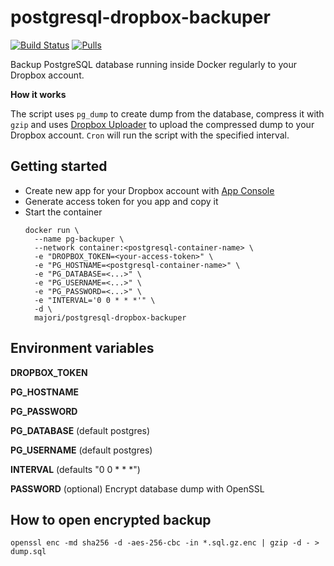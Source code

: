 # postgresql-dropbox-backuper

[![Build Status](https://travis-ci.com/majori/postgresql-dropbox-backuper.svg?branch=master)](https://travis-ci.com/majori/postgresql-dropbox-backuper) [![Pulls](https://img.shields.io/docker/pulls/majori/postgresql-dropbox-backuper.svg?style=flat-square)](https://cloud.docker.com/repository/docker/majori/postgresql-dropbox-backuper)

Backup PostgreSQL database running inside Docker regularly to your Dropbox account.

**How it works**

The script uses `pg_dump` to create dump from the database, compress it with `gzip` and uses [Dropbox Uploader](https://github.com/andreafabrizi/Dropbox-Uploader) to upload the compressed dump to your Dropbox account. `Cron` will run the script with the specified interval.

## Getting started

- Create new app for your Dropbox account with [App Console](https://www.dropbox.com/developers/apps)
- Generate access token for you app and copy it
- Start the container
  ```
  docker run \
    --name pg-backuper \
    --network container:<postgresql-container-name> \
    -e "DROPBOX_TOKEN=<your-access-token>" \
    -e "PG_HOSTNAME=<postgresql-container-name>" \
    -e "PG_DATABASE=<...>" \
    -e "PG_USERNAME=<...>" \
    -e "PG_PASSWORD=<...>" \
    -e "INTERVAL='0 0 * * *'" \
    -d \
    majori/postgresql-dropbox-backuper
  ```

## Environment variables

**DROPBOX_TOKEN**

**PG_HOSTNAME**

**PG_PASSWORD**

**PG_DATABASE** (default postgres)

**PG_USERNAME** (default postgres)

**INTERVAL** (defaults "0 0 \* \* \*")

**PASSWORD** (optional) Encrypt database dump with OpenSSL

## How to open encrypted backup

`openssl enc -md sha256 -d -aes-256-cbc -in *.sql.gz.enc | gzip -d - > dump.sql`
